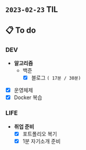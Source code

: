 ## `2023-02-23` TIL

## 📋 To do

### DEV

+ **알고리즘**
  + 백준
    + [x] 블로그 `( 17분 / 30분)`

+ [x] 운영체제
+ [x] Docker 복습

### LIFE

+ **취업 준비**
  + [x] 포트폴리오 복기
  + [x] 1분 자기소개 준비